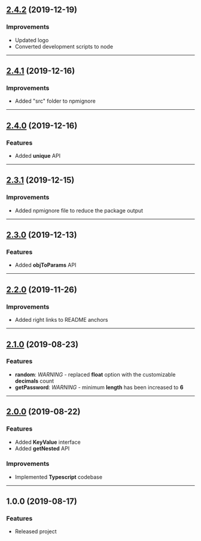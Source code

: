 <a name="2.4.2"></a>
## [2.4.2](https://github.com/zosma180/jackknife/compare/2.4.1...2.4.2) (2019-12-19)

### Improvements

* Updated logo
* Converted development scripts to node

---

<a name="2.4.1"></a>
## [2.4.1](https://github.com/zosma180/jackknife/compare/2.4.0...2.4.1) (2019-12-16)

### Improvements

* Added "src" folder to npmignore

---

<a name="2.4.0"></a>
## [2.4.0](https://github.com/zosma180/jackknife/compare/2.3.1...2.4.0) (2019-12-16)

### Features

* Added **unique** API

---

<a name="2.3.1"></a>
## [2.3.1](https://github.com/zosma180/jackknife/compare/2.3.0...2.3.1) (2019-12-15)

### Improvements

* Added npmignore file to reduce the package output

---

<a name="2.3.0"></a>
## [2.3.0](https://github.com/zosma180/jackknife/compare/2.2.0...2.3.0) (2019-12-13)

### Features

* Added **objToParams** API

---

<a name="2.2.0"></a>
## [2.2.0](https://github.com/zosma180/jackknife/compare/2.1.0...2.2.0) (2019-11-26)

### Improvements

* Added right links to README anchors

---

<a name="2.1.0"></a>
## [2.1.0](https://github.com/zosma180/jackknife/compare/2.0.0...2.1.0) (2019-08-23)

### Features

* **random**: *WARNING* - replaced **float** option with the customizable **decimals** count
* **getPassword**: *WARNING* - minimum **length** has been increased to **6**

---

<a name="2.0.0"></a>
## [2.0.0](https://github.com/zosma180/jackknife/compare/1.0.0...2.0.0) (2019-08-22)

### Features

* Added **KeyValue** interface
* Added **getNested** API

### Improvements

* Implemented **Typescript** codebase

---

<a name="1.0.0"></a>
## 1.0.0 (2019-08-17)

### Features

* Released project